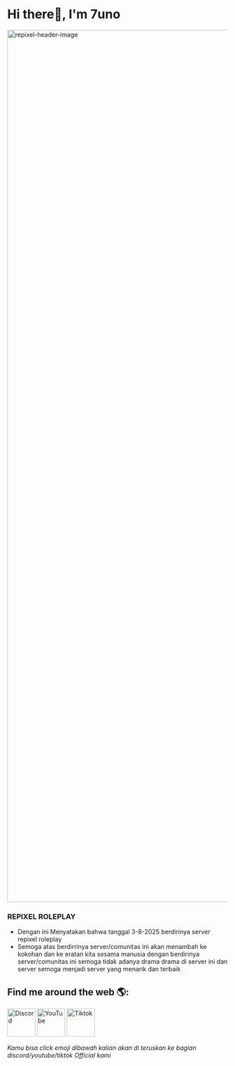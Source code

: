 # Hi there👋, I'm 7uno

<img width="3547" height="1991" alt="repixel-header-image" src="https://github.com/user-attachments/assets/d4ab1988-aa73-4e97-bfcb-86fa62117fff" />

### REPIXEL ROLEPLAY 
- Dengan ini Menyatakan bahwa tanggal 3-8-2025 berdirinya server repixel roleplay
- Semoga atas berdirrinya server/comunitas ini akan menambah ke kokohan dan ke eratan kita sesama manusia
dengan berdirinya server/comunitas ini semoga tidak adanya drama drama di server ini dan server semoga menjadi server yang menarik dan terbaik

## Find me around the web 🌎: 

<a href="https://discord.gg/6B6eyHSMVx">
<img src="https://cdn3.emoji.gg/emojis/38481-discord.png" width="64px" height="64px" alt="Discord"></a>
<a href="https://emoji.gg/emoji/38745-youtube">
<img src="https://cdn3.emoji.gg/emojis/38745-youtube.png" width="64px" height="64px" alt="YouTube"></a>
<a href="https://emoji.gg/emoji/15188-tiktok">
<img src="https://cdn3.emoji.gg/emojis/15188-tiktok.png" width="64px" height="64px" alt="Tiktok"></a>

*Kamu bisa click emoji dibawah kalian akan di teruskan ke bagian discord/youtube/tiktok Official kami*
